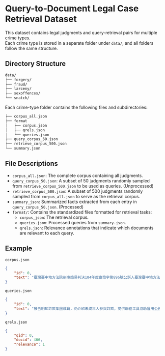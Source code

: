 # Query-to-Document Legal Case Retrieval Dataset

This dataset contains legal judgments and query-retrieval pairs for multiple crime types.  
Each crime type is stored in a separate folder under `data/`, and all folders follow the same structure.

## Directory Structure
```bash
data/
├── forgery/
├── fraud/
├── larceny/
├── sexoffences/
└── snatch/
```

Each crime-type folder contains the following files and subdirectories:
```bash
├── corpus_all.json
├── format
│   ├── corpus.json
│   ├── qrels.json
│   └── queries.json
├── query_corpus_50.json
├── retrieve_corpus_500.json
└── summary.json
```

## File Descriptions
- `corpus_all.json`: The complete corpus containing all judgments.
- `query_corpus_50.json`: A subset of 50 judgments randomly sampled from `retrieve_corpus_500.json` to be used as queries. (Unprocessed)
- `retrieve_corpus_500.json`: A subset of 500 judgments randomly sampled from `corpus_all.json` to serve as the retrieval corpus.
- `summary_json`: Summarized facts extracted from each entry in `query_corpus_50.json`. (Processed)
- `format/`: Contains the standardized files formatted for retrieval tasks:
    - `corpus_json`: The retrieval corpus.
    - `queries.json`: Processed queries from `summary.json`.
    - `qrels.json`: Relevance annotations that indicate which documents are relevant to each query.

## Example

`corpus.json`

```json
{
    "id": 0,
    "text": "臺灣臺中地方法院刑事簡易判決104年度審簡字第896號公訴人臺灣臺中地方法院檢察署檢察官被告游麗華上列被告因偽造文書案件，經檢察官提起公訴（104年度調偵字第21號），因被告於本院訊問程序就被訴事實為有罪之陳述（104年度審易字第1476號），本院認為宜以簡易判決處刑，裁定逕以簡易判決處刑，判決如下：主文游麗華犯使公務員登載不實文書罪，處拘役伍拾日，如易科罰金，以新臺幣壹仟元折算壹日..."
}
```

`queries.json`

```json
{
    "id": 0,
    "text": "被告明知詐欺集團成員，仍介紹未成年人參與詐欺，提供聯絡工具協助冒用公務員名義詐取財物。"
}
```

`qrels.json`

```json
{
    "qid": 0,
    "docid": 466,
    "relevance": 1
}
```